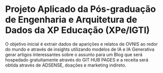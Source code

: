 # Projeto Aplicado da Pós-graduação de Engenharia e Arquitetura de Dados da XP Educação (XPe/IGTI)

O objetivo inicial é extrair dados de aparições e relatos de OVNIS ao redor do mundo e através de insights utilizando modelos de IA e IA Generativa gerar artigos interessantes sobre o assunto para um Blog que será hospedado gratuitamente através do GIT HUB PAGES e a receita será obtida através de ADSENSE, doações e marketing indireto.
